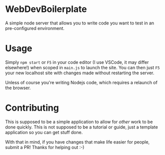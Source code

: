 # WebDevBoilerplate

A simple node server that allows you to write code you want to test in an pre-configured environment.

# Usage

Simply `npm start` or `F5` in your code editor (I use VSCode, it may differ elsewhere!) when scoped in `main.js` to launch the site. You can then just `F5` your new localhost site with changes made without restarting the server.

Unless of course you're writing Nodejs code, which requires a relaunch of the browser.

# Contributing

This is supposed to be a simple application to allow for *other* work to be done quickly. This is not supposed to be a tutorial or guide, just a template application so you can get stuff done.

With that in mind, if you have changes that make life easier for people, submit a PR! Thanks for helping out :-)